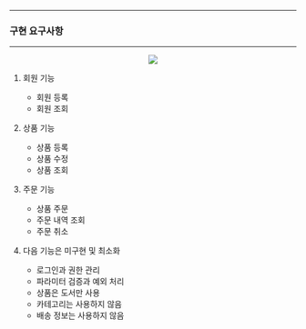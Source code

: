 -----
### 구현 요구사항
-----
<div align="center">
<img src="https://github.com/user-attachments/assets/63993f3b-b4c2-4250-9a2c-17cf9cfe8d8f">
</div>

1. 회원 기능
   - 회원 등록
   - 회원 조회
  
2. 상품 기능
   - 상품 등록
   - 상품 수정
   - 상품 조회

3. 주문 기능
   - 상품 주문
   - 주문 내역 조회
   - 주문 취소

4. 다음 기능은 미구현 및 최소화
   - 로그인과 권한 관리
   - 파라미터 검증과 예외 처리
   - 상품은 도서만 사용
   - 카테고리는 사용하지 않음
   - 배송 정보는 사용하지 않음
